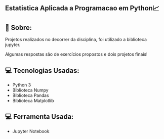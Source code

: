 ## Estatistica Aplicada a Programacao em Python📈

## 📃 Sobre:
Projetos realizados no decorrer da disciplina, foi utilizado a biblioteca jupyter.

Algumas respostas são de exercícios propostos e dois projetos finais! 

## 💻 Tecnologias Usadas:

- Python 3
- Biblioteca Numpy
- Biblioteca Pandas
- Biblioteca Matplotlib

## 💻 Ferramenta Usada:

- Jupyter Notebook
